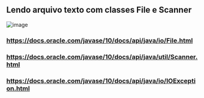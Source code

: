 ## Lendo arquivo texto com classes File e Scanner

![image](https://github.com/devjleonardo/trabalhando-com-arquivos-java/assets/63564226/5371d021-3194-401c-a252-382ca89a5b5a)

### https://docs.oracle.com/javase/10/docs/api/java/io/File.html

### https://docs.oracle.com/javase/10/docs/api/java/util/Scanner.html

### https://docs.oracle.com/javase/10/docs/api/java/io/IOException.html
